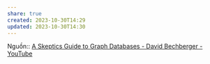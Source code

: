 ```yaml
---
share: true
created: 2023-10-30T14:29
updated: 2023-10-30T14:30
---
```

Nguồn:: [A Skeptics Guide to Graph Databases - David Bechberger - YouTube](https://youtu.be/yOYodfN84N4?t=2095)
